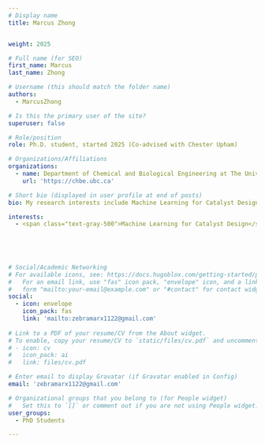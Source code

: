 ```yaml
---
# Display name
title: Marcus Zhong


weight: 2025

# Full name (for SEO)
first_name: Marcus
last_name: Zhong

# Username (this should match the folder name)
authors:
  - MarcusZhong

# Is this the primary user of the site?
superuser: false

# Role/position
role: Ph.D. student, started 2025 (Co-advised with Chester Upham)

# Organizations/Affiliations
organizations:
  - name: Department of Chemical and Biological Engineering at The University of Britis Columbia
    url: 'https://chbe.ubc.ca'

# Short bio (displayed in user profile at end of posts)
bio: My research interests include Machine Learning for Catalyst Design.

interests:
  - <span class="text-gray-500">Machine Learning for Catalyst Design</span>
 
 

 

# Social/Academic Networking
# For available icons, see: https://docs.hugoblox.com/getting-started/page-builder/#icons
#   For an email link, use "fas" icon pack, "envelope" icon, and a link in the
#   form "mailto:your-email@example.com" or "#contact" for contact widget.
social:
  - icon: envelope
    icon_pack: fas
    link: 'mailto:zebramarx1122@gmail.com'
  
# Link to a PDF of your resume/CV from the About widget.
# To enable, copy your resume/CV to `static/files/cv.pdf` and uncomment the lines below.
# - icon: cv
#   icon_pack: ai
#   link: files/cv.pdf

# Enter email to display Gravatar (if Gravatar enabled in Config)
email: 'zebramarx1122@gmail.com'

# Organizational groups that you belong to (for People widget)
#   Set this to `[]` or comment out if you are not using People widget.
user_groups:
  - PhD Students

---
```

